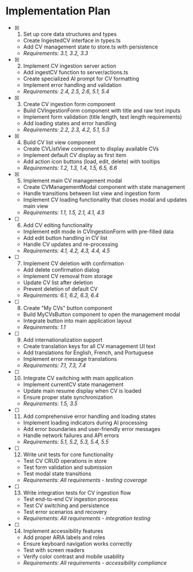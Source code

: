 # Implementation Plan

- [x] 1. Set up core data structures and types
  - Create IngestedCV interface in types.ts
  - Add CV management state to store.ts with persistence
  - _Requirements: 3.1, 3.2, 3.3_

- [x] 2. Implement CV ingestion server action
  - Add ingestCV function to server/actions.ts
  - Create specialized AI prompt for CV formatting
  - Implement error handling and validation
  - _Requirements: 2.4, 2.5, 2.6, 5.1, 5.4_

- [x] 3. Create CV ingestion form component
  - Build CVIngestionForm component with title and raw text inputs
  - Implement form validation (title length, text length requirements)
  - Add loading states and error handling
  - _Requirements: 2.2, 2.3, 4.2, 5.1, 5.3_

- [x] 4. Build CV list view component
  - Create CVListView component to display available CVs
  - Implement default CV display as first item
  - Add action icon buttons (load, edit, delete) with tooltips
  - _Requirements: 1.2, 1.3, 1.4, 1.5, 6.5, 6.6_

- [x] 5. Implement main CV management modal
  - Create CVManagementModal component with state management
  - Handle transitions between list view and ingestion form
  - Implement CV loading functionality that closes modal and updates main view
  - _Requirements: 1.1, 1.5, 2.1, 4.1, 4.5_

- [ ] 6. Add CV editing functionality
  - Implement edit mode in CVIngestionForm with pre-filled data
  - Add edit button handling in CV list
  - Handle CV updates and re-processing
  - _Requirements: 4.1, 4.2, 4.3, 4.4, 4.5_

- [ ] 7. Implement CV deletion with confirmation
  - Add delete confirmation dialog
  - Implement CV removal from storage
  - Update CV list after deletion
  - Prevent deletion of default CV
  - _Requirements: 6.1, 6.2, 6.3, 6.4_

- [ ] 8. Create "My CVs" button component
  - Build MyCVsButton component to open the management modal
  - Integrate button into main application layout
  - _Requirements: 1.1_

- [ ] 9. Add internationalization support
  - Create translation keys for all CV management UI text
  - Add translations for English, French, and Portuguese
  - Implement error message translations
  - _Requirements: 7.1, 7.3, 7.4_

- [ ] 10. Integrate CV switching with main application
  - Implement currentCV state management
  - Update main resume display when CV is loaded
  - Ensure proper state synchronization
  - _Requirements: 1.5, 3.5_

- [ ] 11. Add comprehensive error handling and loading states
  - Implement loading indicators during AI processing
  - Add error boundaries and user-friendly error messages
  - Handle network failures and API errors
  - _Requirements: 5.1, 5.2, 5.3, 5.4, 5.5_

- [ ] 12. Write unit tests for core functionality
  - Test CV CRUD operations in store
  - Test form validation and submission
  - Test modal state transitions
  - _Requirements: All requirements - testing coverage_

- [ ] 13. Write integration tests for CV ingestion flow
  - Test end-to-end CV ingestion process
  - Test CV switching and persistence
  - Test error scenarios and recovery
  - _Requirements: All requirements - integration testing_

- [ ] 14. Implement accessibility features
  - Add proper ARIA labels and roles
  - Ensure keyboard navigation works correctly
  - Test with screen readers
  - Verify color contrast and mobile usability
  - _Requirements: All requirements - accessibility compliance_